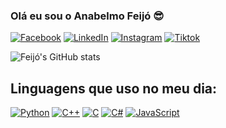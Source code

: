 ### Olá eu sou o Anabelmo Feijó 😎

[![Facebook](https://img.shields.io/badge/Facebook-1877F2?style=for-the-badge&logo=facebook&logoColor=white)](https://web.facebook.com/anabelmofeijo) [![LinkedIn](https://img.shields.io/badge/LinkedIn-0077B5?style=for-the-badge&logo=linkedin&logoColor=white)](https://www.linkedin.com/in/anabelmo-feij%C3%B3-a3000327a/) [![Instagram](https://img.shields.io/badge/Instagram-E4405F?style=for-the-badge&logo=instagram&logoColor=white)](https://www.instagram.com/anabelmo_feijo_oficial/) [![Tiktok](https://img.shields.io/badge/TikTok-000000?style=for-the-badge&logo=tiktok&logoColor=white
)](https://www.tiktok.com/@anabelmofeij0?lang=en)


![Feijó's GitHub stats](https://github-readme-stats.vercel.app/api?username=anabelmofeijo&show_icons=true&theme=radical)

## Linguagens que uso no meu dia:
[![Python](https://img.shields.io/badge/Python-3776AB?style=for-the-badge&logo=python&logoColor=white)]()
 [![C++](https://img.shields.io/badge/C%2B%2B-00599C?style=for-the-badge&logo=c%2B%2B&logoColor=white)]()
[![C](https://img.shields.io/badge/C-00599C?style=for-the-badge&logo=c&logoColor=white)]() [![C#](https://img.shields.io/badge/C%23-239120?style=for-the-badge&logo=c-sharp&logoColor=white)]()
[![JavaScript](https://img.shields.io/badge/JavaScript-F7DF1E?style=for-the-badge&logo=javascript&logoColor=black)]()
